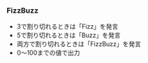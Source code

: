 ### FizzBuzz
- 3で割り切れるときは「Fizz」を発言  
- 5で割り切れるときは「Buzz」を発言  
- 両方で割り切れるときは「FizzBuzz」を発言
- 0〜100までの値で出力
